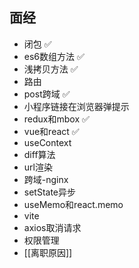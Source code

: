## 面经

- 闭包 ✅
- es6数组方法 ✅
- 浅拷贝方法 ✅
- 路由
- post跨域 ✅ 
- 小程序链接在浏览器弹提示
- redux和mbox ✅
- vue和react  ✅
- useContext 
- diff算法
- url渲染
- 跨域-nginx
- setState异步
- useMemo和react.memo
- vite
- axios取消请求
- 权限管理
- [[离职原因]]